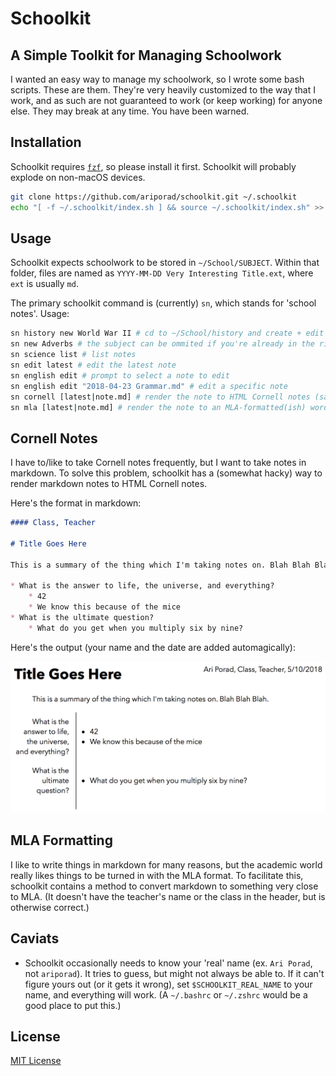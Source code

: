 # Schoolkit
## A Simple Toolkit for Managing Schoolwork

I wanted an easy way to manage my schoolwork, so I wrote some bash scripts. These are them. They're very heavily customized to the way that I work, and as such are not guaranteed to work (or keep working) for anyone else. They may break at any time. You have been warned.

## Installation

Schoolkit requires [`fzf`](https://github.com/junegunn/fzf), so please install it first. Schoolkit will probably explode on non-macOS devices.

```bash
git clone https://github.com/ariporad/schoolkit.git ~/.schoolkit
echo "[ -f ~/.schoolkit/index.sh ] && source ~/.schoolkit/index.sh" >> ~/.zshrc
```

## Usage

Schoolkit expects schoolwork to be stored in `~/School/SUBJECT`. Within that folder, files are named as `YYYY-MM-DD Very Interesting Title.ext`, where `ext` is usually `md`.

The primary schoolkit command is (currently) `sn`, which stands for 'school notes'. Usage:

```bash
sn history new World War II # cd to ~/School/history and create + edit "YYYY-MM-DD World War II.md"
sn new Adverbs # the subject can be ommited if you're already in the right dir
sn science list # list notes
sn edit latest # edit the latest note
sn english edit # prompt to select a note to edit
sn english edit "2018-04-23 Grammar.md" # edit a specific note
sn cornell [latest|note.md] # render the note to HTML Cornell notes (same filename behevior as `sn edit`, see below)
sn mla [latest|note.md] # render the note to an MLA-formatted(ish) word document (same filename behevior as `sn edit`, see below)
```

## Cornell Notes

I have to/like to take Cornell notes frequently, but I want to take notes in markdown. To solve this problem, schoolkit has a (somewhat hacky) way to render markdown notes to HTML Cornell notes.

Here's the format in markdown:

```markdown
#### Class, Teacher

# Title Goes Here

This is a summary of the thing which I'm taking notes on. Blah Blah Blah.

* What is the answer to life, the universe, and everything?
	* 42
	* We know this because of the mice
* What is the ultimate question?
	* What do you get when you multiply six by nine?
```

Here's the output (your name and the date are added automagically):

![Cornell Notes Example Output](cornell_example.png)

## MLA Formatting

I like to write things in markdown for many reasons, but the academic world really likes things to be turned in with the MLA format. To facilitate this, schoolkit contains a method to convert markdown to something very close to MLA. (It doesn't have the teacher's name or the class in the header, but is otherwise correct.)

## Caviats
* Schoolkit occasionally needs to know your 'real' name (ex. `Ari Porad`, not `ariporad`). It tries to guess, but might not always be able to. If it can't figure yours out (or it gets it wrong), set `$SCHOOLKIT_REAL_NAME` to your name, and everything will work. (A `~/.bashrc` or `~/.zshrc` would be a good place to put this.)

## License
[MIT License](https://ariporad.mit-license.org)
